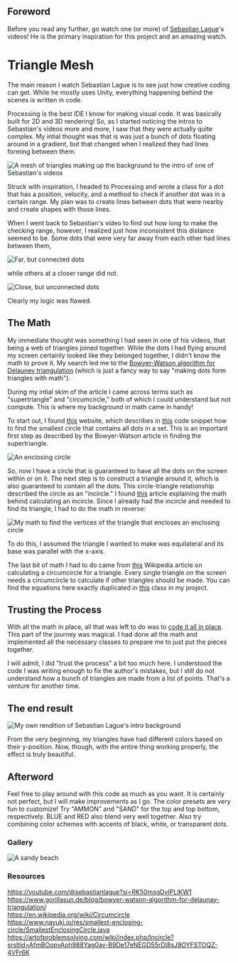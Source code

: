 ## Foreword
Before you read any further, go watch one (or more) of [Sebastian Lague](https://youtube.com/@sebastianlague?si=RK50msgDvIPLlKW1)'s videos! He is the primary inspiration for this project and an amazing watch.

# Triangle Mesh
The main reason I watch Sebastian Lague is to see just how creative coding can get. While he mostly uses Unity, everything happening behind the scenes is written in code.<br>

Processing is the best IDE I know for making visual code. It was basically built for 2D and 3D rendering! So, as I started noticing the intros to Sebastian's videos more and more, I saw that they were actually quite complex. My intial thought was that is was just a bunch of dots floating around in a gradient, but that changed when I realized they had lines forming between them.

![A mesh of triangles making up the background to the intro of one of Sebastian's videos]()

Struck with inspiration, I headed to Processing and wrote a class for a dot that has a position, velocity, and a method to check if another dot was in a certain range. My plan was to create lines between dots that were nearby and create shapes with those lines.<br>

When I went back to Sebastian's video to find out how long to make the checking range, however, I realized just how inconsistent this distance seemed to be. Some dots that were very far away from each other had lines between them,

![Far, but connected dots]()

while others at a closer range did not.

![Close, but unconnected dots]()

Clearly my logic was flawed.<br>

## The Math
My immediate thought was something I had seen in one of his videos, that being a web of triangles joined together. While the dots I had flying around my screen certainly looked like they belonged together, I didn't know the math to prove it. My search led me to the [Bowyer-Watson algorithm for Delauney triangulation](https://www.gorillasun.de/blog/bowyer-watson-algorithm-for-delaunay-triangulation/#vertex,-edge-and-triangle-class) (which is just a fancy way to say "making dots form triangles with math").<br>

During my intial skim of the article I came across terms such as "supertriangle" and "circumcircle," both of which I could understand but not compute. This is where my background in math came in handy!<br>

To start out, I found [this](https://www.nayuki.io/page/smallest-enclosing-circle?ref=gorillasun.de) website, which describes in [this](https://www.nayuki.io/res/smallest-enclosing-circle/SmallestEnclosingCircle.java) code snippet how to find the smallest circle that contains all dots in a set. This is an important first step as described by the Bowyer-Watson article in finding the supertriangle.

![An enclosing circle]()

So, now I have a circle that is guaranteed to have all the dots on the screen within or on it. The next step is to construct a triangle around it, which is also guaranteed to contain all the dots. This circle-triangle relationship described the circle as an "incircle." I found [this](https://artofproblemsolving.com/wiki/index.php/Incircle?srsltid=AfmBOopvAoh988Yag0av-B9De17eNEGD55rDI8sJ9OYFSTOQZ-4VFr6K) article explaining the math behind calculating an incircle. Since I already had the incircle and needed to find its triangle, I had to do the math in reverse:

![My math to find the vertices of the triangle that encloses an enclosing circle]()

To do this, I assumed the triangle I wanted to make was equilateral and its base was parallel with the x-axis.<br>

The last bit of math I had to do came from [this](https://en.wikipedia.org/wiki/Circumcircle#:~:text=coordinates%5Bedit%5D-,Cartesian%20coordinates,-%5Bedit%5D) Wikipedia article on calculating a circumcircle for a triangle. Every single triangle on the screen needs a circumcircle to calculate if other triangles should be made. You can find the equations here exactly duplicated in [this](Circumcircle.pde) class in my project.

## Trusting the Process
With all the math in place, all that was left to do was to [code it all in place](https://www.gorillasun.de/blog/bowyer-watson-algorithm-for-delaunay-triangulation/#vertex,-edge-and-triangle-class:~:text=minimum%20enclosing%20circle.-,Triangulation%20Procedure,-Here%27s%20an%20example). This part of the journey was magical. I had done all the math and implemented all the necessary classes to prepare me to just put the pieces together.<br>

I will admit, I did "trust the process" a bit too much here. I understood the code I was writing enough to fix the author's mistakes, but I still do not understand how a bunch of triangles are made from a list of points. That's a venture for another time.

## The end result
![My own rendition of Sebastian Lague's intro background]()

From the very beginning, my triangles have had different colors based on their y-position. Now, though, with the entire thing working properly, the effect is truly beautiful.<br>

## Afterword
Feel free to play around with this code as much as you want. It is certainly not perfect, but I will make improvements as I go. The color presets are very fun to customize! Try "AMMON" and "SAND" for the top and top bottom, respectively. BLUE and RED also blend very well together. Also try combining color schemes with accents of black, white, or transparent dots.<br>

### Gallery
![A sandy beach]()
![]()
![]()
![]()
![]()
![]()
![]()
![]()
![]()

### Resources
https://youtube.com/@sebastianlague?si=RK50msgDvIPLlKW1<br>
https://www.gorillasun.de/blog/bowyer-watson-algorithm-for-delaunay-triangulation/<br>
https://en.wikipedia.org/wiki/Circumcircle<br>
https://www.nayuki.io/res/smallest-enclosing-circle/SmallestEnclosingCircle.java<br>
https://artofproblemsolving.com/wiki/index.php/Incircle?srsltid=AfmBOopvAoh988Yag0av-B9De17eNEGD55rDI8sJ9OYFSTOQZ-4VFr6K
